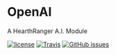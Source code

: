 # OpenAI
A HearthRanger A.I. Module

[![license](https://img.shields.io/badge/License-AGPL%20v3-brightgreen.svg?style=flat-square)](https://github.com/SystemException/OpenAI/blob/master/LICENSE.md)
[![Travis](https://img.shields.io/travis/SystemException/OpenAI/master.svg?style=flat-square)](https://travis-ci.org/SystemException/OpenAI)
[![GitHub issues](https://img.shields.io/github/issues/SystemException/OpenAI/shields.svg?style=flat-square)](https://github.com/SystemException/OpenAI/issues)

